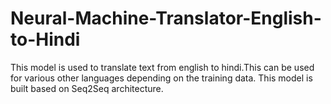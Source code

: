 # Neural-Machine-Translator-English-to-Hindi
This model is used to translate text from english to hindi.This can be used for various other languages depending on the training data.
This model is built based on Seq2Seq architecture.
